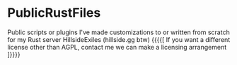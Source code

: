 # PublicRustFiles
Public scripts or plugins I've made customizations to or written from scratch for my Rust server HillsideExiles (hillside.gg btw) {{{{[ If you want a different license other than AGPL, contact me we can make a licensing arrangement ]}}}}
